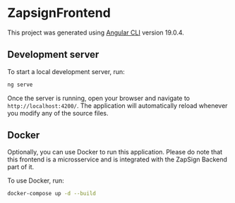 # ZapsignFrontend

This project was generated using [Angular CLI](https://github.com/angular/angular-cli) version 19.0.4.

## Development server

To start a local development server, run:

```bash
ng serve
```

Once the server is running, open your browser and navigate to `http://localhost:4200/`. The application will automatically reload whenever you modify any of the source files.

## Docker

Optionally, you can use Docker to run this application. Please do note that this frontend is a microsservice and is integrated with the ZapSign Backend part of it.

To use Docker, run:

```bash
docker-compose up -d --build
```
